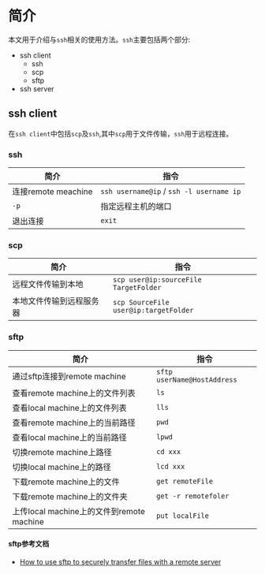 # 简介

本文用于介绍与`ssh`相关的使用方法。`ssh`主要包括两个部分:

* ssh client
    * ssh
    * scp
    * sftp
* ssh server

## ssh client

在`ssh client`中包括`scp`及`ssh`,其中`scp`用于文件传输，`ssh`用于远程连接。

### ssh

| 简介     |   指令    |
|----------|----------|
|连接remote meachine  | `ssh username@ip` / `ssh -l username ip`|
| `-p`  | 指定远程主机的端口  | 
|退出连接   | `exit`  |

### scp

| 简介   |   指令   |
|--------|----------|
| 远程文件传输到本地 |  `scp user@ip:sourceFile TargetFolder` |
| 本地文件传输到远程服务器 | `scp SourceFile user@ip:targetFolder` |

### sftp

| 简介  |  指令   |
|-------|---------|
| 通过sftp连接到remote machine  | `sftp userName@HostAddress` |
| 查看remote machine上的文件列表 | `ls`  |
| 查看local machine上的文件列表  | `lls`  |
| 查看remote machine上的当前路径 |  `pwd`  |
| 查看local machine上的当前路径 | `lpwd`  |
| 切换remote machine上路径  |  `cd xxx`  |
| 切换local machine上的路径 | `lcd xxx`  |
| 下载remote machine上的文件 | `get remoteFile` |
| 下载remote machine上的文件夹 | `get -r remotefoler` |
| 上传local machine上的文件到remote machine | `put localFile` |

#### sftp参考文档

* [How to use sftp to securely transfer files with a remote server](https://www.digitalocean.com/community/tutorials/how-to-use-sftp-to-securely-transfer-files-with-a-remote-server)
